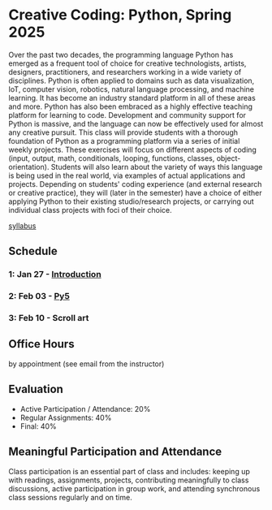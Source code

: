 # Creative Coding: Python, Spring 2025
Over the past two decades, the programming language Python has emerged as a frequent tool of choice for creative technologists, artists, designers, practitioners, and researchers working in a wide variety of disciplines. Python is often applied to domains such as data visualization, IoT, computer vision, robotics, natural language processing, and machine learning. It has become an industry standard platform in all of these areas and more. Python has also been embraced as a highly effective teaching platform for learning to code. Development and community support for Python is massive, and the language can now be effectively used for almost any creative pursuit. This class will provide students with a thorough foundation of Python as a programming platform via a series of initial weekly projects. These exercises will focus on different aspects of coding (input, output, math, conditionals, looping, functions, classes, object-orientation). Students will also learn about the variety of ways this language is being used in the real world, via examples of actual applications and projects. Depending on students' coding experience (and external research or creative practice), they will (later in the semester) have a choice of either applying Python to their existing studio/research projects, or carrying out individual class projects with foci of their choice. 

[syllabus](https://docs.google.com/document/d/1HOBL_Plni3Va8ubqAMLC3b7CIFau3oJjRnD5VfYlwDM/edit?tab=t.0)
## Schedule
### 1: Jan 27 - [Introduction](/week1-intro/README.md)
### 2: Feb 03 - [Py5](/week2-py5/README.md)
### 3: Feb 10 - Scroll art

## Office Hours
by appointment (see email from the instructor)

## Evaluation
- Active Participation / Attendance: 20%
- Regular Assignments: 40%
- Final: 40%

## Meaningful Participation and Attendance
Class participation is an essential part of class and includes: keeping up with readings, assignments, projects, contributing meaningfully to class discussions, active participation in group work, and attending synchronous class sessions regularly and on time.